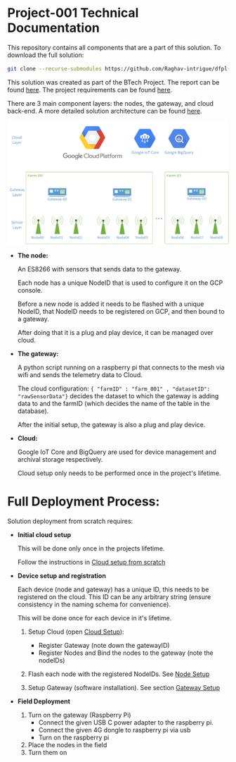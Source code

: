 # Project-001 Technical Documentation

This repository contains all components that are a part of this solution. To download the full solution:

```sh
git clone --recurse-submodules https://github.com/Raghav-intrigue/dfpl-project001
```

This solution was created as part of the BTech Project. The report can be found [here](./documentation/BTP-Report.pdf). The project requirements can be found [here](./documentation/req.md).

There are 3 main component layers: the nodes, the gateway, and cloud back-end. A more detailed solution architecture can be found [here](./documentation/Architecture-Description.pdf).

![Network Architecture](./documentation/imgs/layers.png)

* **The node:**
  
  An ES8266 with sensors that sends data to the gateway.

  Each node has a unique NodeID that is used to configure it on the GCP console.

  Before a new node is added it needs to be flashed with a unique NodeID, that NodeID needs to be registered on GCP, and then bound to a gateway.

  After doing that it is a plug and play device, it can be managed over cloud.

* **The gateway:**
  
  A python script running on a raspberry pi that connects to the mesh via wifi and sends the telemetry data to Cloud.
  
  The cloud configuration: `{ "farmID" : "farm_001" , "datasetID": "rawSensorData"}` decides the dataset to which the gateway is adding data to and the farmID (which decides the name of the table in the database).

  After the initial setup, the gateway is also a plug and play device.

* **Cloud:**
  
  Google IoT Core and BigQuery are used for device management and archival storage respectively.

  Cloud setup only needs to be performed once in the project's lifetime.


# Full Deployment Process:

Solution deployment from scratch requires:

* **Initial cloud setup**
   
   This will be done only once in the projects lifetime.
   
   Follow the instructions in [Cloud setup from scratch](./documentation/cloud.md)

* **Device setup and registration**

    Each device (node and gateway) has a unique ID, this needs to be registered on the cloud. This ID can be any arbitrary string (ensure consistency in the naming schema for convenience).
    
    This will be done once for each device in it's lifetime.

    1. Setup Cloud (open [Cloud Setup](./documentation/cloud.md)):
       * Register Gateway (note down the gatewayID)
       * Register Nodes and Bind the nodes to the gateway (note the nodeIDs)

    2. Flash each node with the registered NodeIDs. See [Node Setup](https://github.com/Raghav-intrigue/dfpl-project001-node)

    3. Setup Gateway (software installation). See section [Gateway Setup](https://github.com/Raghav-intrigue/dfpl-project001-gateway)

* **Field Deployment**
  
  1. Turn on the gateway (Raspberry Pi)
     * Connect the given USB C power adapter  to the raspberry pi.
     * Connect the given 4G dongle to raspberry pi via usb
     * Turn on the raspberry pi
  2. Place the nodes in the field
  3. Turn them on
